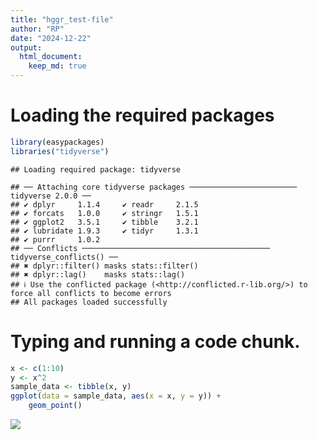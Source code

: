 ```yaml
---
title: "hggr_test-file"
author: "RP"
date: "2024-12-22"
output: 
  html_document: 
    keep_md: true
---
```

# Loading the required packages


``` r
library(easypackages)
libraries("tidyverse")
```

```
## Loading required package: tidyverse
```

```
## ── Attaching core tidyverse packages ──────────────────────── tidyverse 2.0.0 ──
## ✔ dplyr     1.1.4     ✔ readr     2.1.5
## ✔ forcats   1.0.0     ✔ stringr   1.5.1
## ✔ ggplot2   3.5.1     ✔ tibble    3.2.1
## ✔ lubridate 1.9.3     ✔ tidyr     1.3.1
## ✔ purrr     1.0.2     
## ── Conflicts ────────────────────────────────────────── tidyverse_conflicts() ──
## ✖ dplyr::filter() masks stats::filter()
## ✖ dplyr::lag()    masks stats::lag()
## ℹ Use the conflicted package (<http://conflicted.r-lib.org/>) to force all conflicts to become errors
## All packages loaded successfully
```




# Typing and running a code chunk.


``` r
x <- c(1:10)
y <- x^2
sample_data <- tibble(x, y)
ggplot(data = sample_data, aes(x = x, y = y)) +
    geom_point()
```

![](hggr_test-file_files/figure-html/unnamed-chunk-2-1.png)<!-- -->












